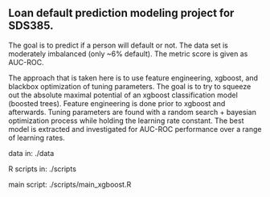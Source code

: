 ## Loan default prediction modeling project for SDS385. 

The goal is to predict if a person will default or not. The data set is moderately imbalanced (only ~6% default). The metric score is given as AUC-ROC. 

The approach that is taken here is to use feature engineering, xgboost, and blackbox optimization of tuning parameters. The goal is to try to squeeze out the absolute maximal potential of an xgboost classification model (boosted trees). Feature engineering is done prior to xgboost and afterwards. Tuning parameters are found with a random search + bayesian optimization process while holding the learning rate constant. The best model is extracted and investigated for AUC-ROC performance over a range of learning rates.

data in:
./data

R scripts in:
./scripts

main script: ./scripts/main_xgboost.R
